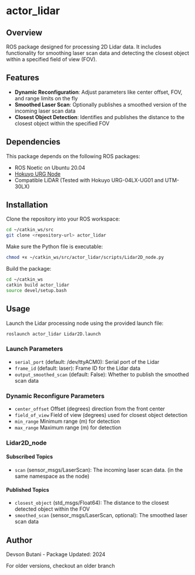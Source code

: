 # actor_lidar

## Overview

ROS package designed for processing 2D Lidar data. It includes functionality for smoothing laser scan data and detecting the closest object within a specified field of view (FOV).

## Features

- **Dynamic Reconfiguration**: Adjust parameters like center offset, FOV, and range limits on the fly
- **Smoothed Laser Scan**: Optionally publishes a smoothed version of the incoming laser scan data
- **Closest Object Detection**: Identifies and publishes the distance to the closest object within the specified FOV

## Dependencies

This package depends on the following ROS packages:

- ROS Noetic on Ubuntu 20.04
- [Hokuyo URG Node](https://wiki.ros.org/urg_node)
- Compatible LiDAR (Tested with Hokuyo URG-04LX-UG01 and UTM-30LX)

## Installation

Clone the repository into your ROS workspace:

```bash
cd ~/catkin_ws/src
git clone <repository-url> actor_lidar
```

Make sure the Python file is executable:

```bash
chmod +x ~/catkin_ws/src/actor_lidar/scripts/Lidar2D_node.py
```

Build the package:

```bash
cd ~/catkin_ws
catkin build actor_lidar
source devel/setup.bash
```

## Usage

Launch the Lidar processing node using the provided launch file:

```bash
roslaunch actor_lidar Lidar2D.launch
```

### Launch Parameters

- `serial_port` (default: /dev/ttyACM0): Serial port of the Lidar
- `frame_id` (default: laser): Frame ID for the Lidar data
- `output_smoothed_scan` (default: False): Whether to publish the smoothed scan data

### Dynamic Reconfigure Parameters

- `center_offset` Offset (degrees) direction from the front center
- `field_of_view` Field of view (degrees) used for closest object detection
- `min_range` Minimum range (m) for detection
- `max_range` Maximum range (m) for detection

### Lidar2D_node

#### Subscribed Topics

- `scan` (sensor_msgs/LaserScan): The incoming laser scan data. (in the same namespace as the node)

#### Published Topics

- `closest_object` (std_msgs/Float64): The distance to the closest detected object within the FOV
- `smoothed_scan` (sensor_msgs/LaserScan, optional): The smoothed laser scan data

## Author

Devson Butani - Package Updated: 2024

For older versions, checkout an older branch
